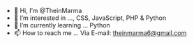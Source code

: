 - 👋 Hi, I’m @TheinMarma
- 👀 I’m interested in ..., CSS, JavaScript, PHP & Python
- 🌱 I’m currently learning ... Python
- 📫 How to reach me ... Via E-mail: theinmarma6@gmail.com

<!---
TheinMarma/TheinMarma is a ✨ special ✨ repository because its `README.md` (this file) appears on your GitHub profile.
You can click the Preview link to take a look at your changes.
--->
